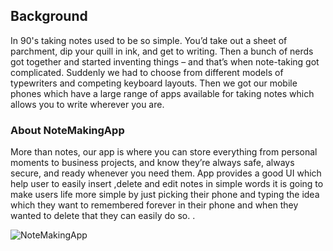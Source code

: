 ## Background
In 90's taking notes used to be so simple. You’d take out a sheet of parchment, dip your quill in ink, and get to writing.
Then a bunch of nerds got together and started inventing things – and that’s when note-taking got complicated. Suddenly we had to choose from different models of typewriters and competing keyboard layouts.
Then we got our mobile phones which have a large range of apps available for taking notes which allows you to write wherever you are.

### About NoteMakingApp
More than notes, our app is where you can store everything from personal moments to business projects, and know they’re always safe, always secure, and ready whenever you need them.
App provides a good UI which help user to easily insert ,delete and edit notes in simple words it is going to make users life more simple by just picking their phone and typing the idea which they want to remembered forever in their phone and when they wanted to delete that they can easily do so. .


   ![NoteMakingApp](https://github.com/ankit6271/NoteMakingApp/blob/master/NoteMakingApp%20(1).gif)
